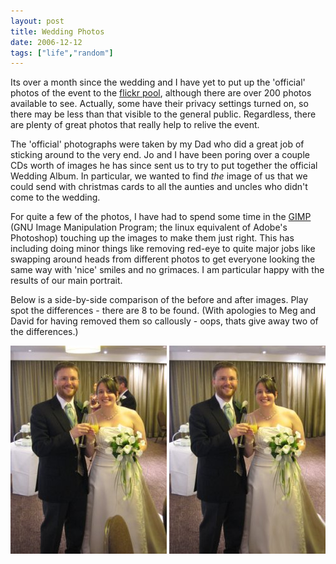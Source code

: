```yaml
---
layout: post
title: Wedding Photos
date: 2006-12-12
tags: ["life","random"]
---
```


Its over a month since the wedding and I have yet to put up the 'official' photos of the event to the [flickr pool](http://flickr.com/groups/nick-and-jo/), although there are over 200 photos available to see. Actually, some have their privacy settings turned on, so there may be less than that visible to the general public. Regardless, there are plenty of great photos that really help to relive the event.

The 'official' photographs were taken by my Dad who did a great job of sticking around to the very end. Jo and I have been poring over a couple CDs worth of images he has since sent us to try to put together the official Wedding Album. In particular, we wanted to find _the_ image of us that we could send with christmas cards to all the aunties and uncles who didn't come to the wedding.

For quite a few of the photos, I have had to spend some time in the [GIMP](http://gimp.org) (GNU Image Manipulation Program; the linux equivalent of Adobe's Photoshop) touching up the images to make them just right. This has including doing minor things like removing red-eye to quite major jobs like swapping around heads from different photos to get everyone looking the same way with 'nice' smiles and no grimaces. I am particular happy with the results of our main portrait.

Below is a side-by-side comparison of the before and after images. Play spot the differences - there are 8 to be found. (With apologies to Meg and David for having removed them so callously - oops, thats give away two of the differences.)


![Original Wedding Portrait](/blog/content/2006/12/original_small.jpg) ![Wedding Portrait after editing](/blog/content/2006/12/after_small.JPG)

